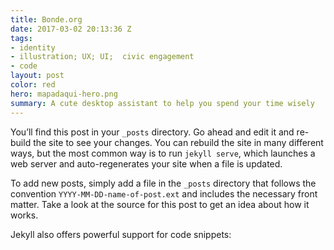 ```yaml
---
title: Bonde.org
date: 2017-03-02 20:13:36 Z
tags:
- identity
- illustration; UX; UI;  civic engagement
- code
layout: post
color: red
hero: mapadaqui-hero.png
summary: A cute desktop assistant to help you spend your time wisely
---
```


You’ll find this post in your `_posts` directory. Go ahead and edit it and re-build the site to see your changes. You can rebuild the site in many different ways, but the most common way is to run `jekyll serve`, which launches a web server and auto-regenerates your site when a file is updated.

To add new posts, simply add a file in the `_posts` directory that follows the convention `YYYY-MM-DD-name-of-post.ext` and includes the necessary front matter. Take a look at the source for this post to get an idea about how it works.

Jekyll also offers powerful support for code snippets:
